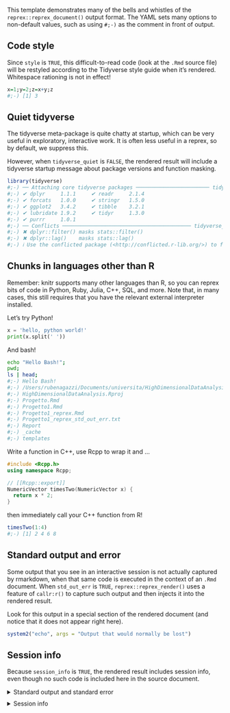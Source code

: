 This template demonstrates many of the bells and whistles of the `reprex::reprex_document()` output format. The YAML sets many options to non-default values, such as using `#;-)` as the comment in front of output.

## Code style

Since `style` is `TRUE`, this difficult-to-read code (look at the `.Rmd` source file) will be restyled according to the Tidyverse style guide when it’s rendered. Whitespace rationing is not in effect!

``` r
x=1;y=2;z=x+y;z
#;-) [1] 3
```

## Quiet tidyverse

The tidyverse meta-package is quite chatty at startup, which can be very useful in exploratory, interactive work. It is often less useful in a reprex, so by default, we suppress this.

However, when `tidyverse_quiet` is `FALSE`, the rendered result will include a tidyverse startup message about package versions and function masking.

``` r
library(tidyverse)
#;-) ── Attaching core tidyverse packages ──────────────────────── tidyverse 2.0.0 ──
#;-) ✔ dplyr     1.1.1     ✔ readr     2.1.4
#;-) ✔ forcats   1.0.0     ✔ stringr   1.5.0
#;-) ✔ ggplot2   3.4.2     ✔ tibble    3.2.1
#;-) ✔ lubridate 1.9.2     ✔ tidyr     1.3.0
#;-) ✔ purrr     1.0.1     
#;-) ── Conflicts ────────────────────────────────────────── tidyverse_conflicts() ──
#;-) ✖ dplyr::filter() masks stats::filter()
#;-) ✖ dplyr::lag()    masks stats::lag()
#;-) ℹ Use the conflicted package (<http://conflicted.r-lib.org/>) to force all conflicts to become errors
```

## Chunks in languages other than R

Remember: knitr supports many other languages than R, so you can reprex bits of code in Python, Ruby, Julia, C++, SQL, and more. Note that, in many cases, this still requires that you have the relevant external interpreter installed.

Let’s try Python!

``` python
x = 'hello, python world!'
print(x.split(' '))
```

And bash!

``` bash
echo "Hello Bash!";
pwd;
ls | head;
#;-) Hello Bash!
#;-) /Users/rubenagazzi/Documents/universita/HighDimensionalDataAnalysis
#;-) HighDimensionalDataAnalysis.Rproj
#;-) Progetto.Rmd
#;-) Progetto1.Rmd
#;-) Progetto1_reprex.Rmd
#;-) Progetto1_reprex_std_out_err.txt
#;-) Report
#;-) _cache
#;-) templates
```

Write a function in C++, use Rcpp to wrap it and …

``` cpp
#include <Rcpp.h>
using namespace Rcpp;

// [[Rcpp::export]]
NumericVector timesTwo(NumericVector x) {
  return x * 2;
}
```

then immediately call your C++ function from R!

``` r
timesTwo(1:4)
#;-) [1] 2 4 6 8
```

## Standard output and error

Some output that you see in an interactive session is not actually captured by rmarkdown, when that same code is executed in the context of an `.Rmd` document. When `std_out_err` is `TRUE`, `reprex::reprex_render()` uses a feature of `callr:r()` to capture such output and then injects it into the rendered result.

Look for this output in a special section of the rendered document (and notice that it does not appear right here).

``` r
system2("echo", args = "Output that would normally be lost")
```

## Session info

Because `session_info` is `TRUE`, the rendered result includes session info, even though no such code is included here in the source document.

<details style="margin-bottom:10px;">
<summary>
Standard output and standard error
</summary>

``` sh
✖ Install the styler package in order to use `style = TRUE`.
running: bash  -c 'echo "Hello Bash!";
pwd;
ls | head;'
Building shared library for Rcpp code chunk...
ld: warning: -undefined dynamic_lookup may not work with chained fixups
Output that would normally be lost
```

</details>
<details style="margin-bottom:10px;">
<summary>
Session info
</summary>

``` r
sessionInfo()
#;-) R version 4.2.2 (2022-10-31)
#;-) Platform: aarch64-apple-darwin20 (64-bit)
#;-) Running under: macOS Ventura 13.2.1
#;-) 
#;-) Matrix products: default
#;-) BLAS:   /Library/Frameworks/R.framework/Versions/4.2-arm64/Resources/lib/libRblas.0.dylib
#;-) LAPACK: /Library/Frameworks/R.framework/Versions/4.2-arm64/Resources/lib/libRlapack.dylib
#;-) 
#;-) locale:
#;-) [1] en_US.UTF-8/en_US.UTF-8/en_US.UTF-8/C/en_US.UTF-8/en_US.UTF-8
#;-) 
#;-) attached base packages:
#;-) [1] stats     graphics  grDevices utils     datasets  methods   base     
#;-) 
#;-) other attached packages:
#;-)  [1] lubridate_1.9.2 forcats_1.0.0   stringr_1.5.0   dplyr_1.1.1    
#;-)  [5] purrr_1.0.1     readr_2.1.4     tidyr_1.3.0     tibble_3.2.1   
#;-)  [9] ggplot2_3.4.2   tidyverse_2.0.0
#;-) 
#;-) loaded via a namespace (and not attached):
#;-)  [1] Rcpp_1.0.10      pillar_1.9.0     compiler_4.2.2   tools_4.2.2     
#;-)  [5] digest_0.6.31    timechange_0.2.0 evaluate_0.20    lifecycle_1.0.3 
#;-)  [9] gtable_0.3.3     pkgconfig_2.0.3  rlang_1.1.0      reprex_2.0.2    
#;-) [13] cli_3.6.1        rstudioapi_0.14  yaml_2.3.7       xfun_0.38       
#;-) [17] fastmap_1.1.1    withr_2.5.0      knitr_1.42       generics_0.1.3  
#;-) [21] fs_1.6.1         vctrs_0.6.1      hms_1.1.3        grid_4.2.2      
#;-) [25] tidyselect_1.2.0 glue_1.6.2       R6_2.5.1         fansi_1.0.4     
#;-) [29] rmarkdown_2.21   tzdb_0.3.0       magrittr_2.0.3   scales_1.2.1    
#;-) [33] htmltools_0.5.5  colorspace_2.1-0 utf8_1.2.3       stringi_1.7.12  
#;-) [37] munsell_0.5.0
```

</details>
